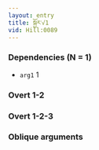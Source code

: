 ```yaml
---
layout: entry
title: སྐྱོར་√1
vid: Hill:0089
---
```

### Dependencies (N = 1)
* `arg1` 1


### Overt 1-2


### Overt 1-2-3


### Oblique arguments
